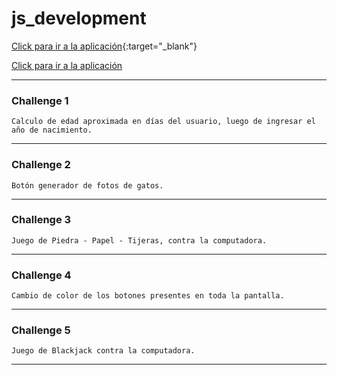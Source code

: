 # js_development

[Click para ir a la aplicación](https://engcarlosperezmolero.github.io/js_development/js_5_project/index.html){:target="_blank"}

<a href="https://engcarlosperezmolero.github.io/js_development/js_5_project/index.html" target="_blank">Click para ir a la aplicación</a>

---

### Challenge 1
    Calculo de edad aproximada en días del usuario, luego de ingresar el año de nacimiento.
    
---

### Challenge 2
    Botón generador de fotos de gatos.
    
---

### Challenge 3
    Juego de Piedra - Papel - Tijeras, contra la computadora.
    
---

### Challenge 4 
    Cambio de color de los botones presentes en toda la pantalla.

---

### Challenge 5
    Juego de Blackjack contra la computadora.
    
---
